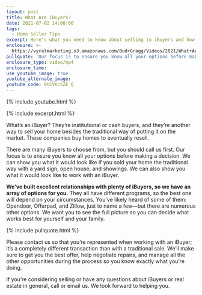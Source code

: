```yaml
---
layout: post
title: What Are iBuyers?
date: 2021-07-02 14:00:00
tags:
  - Home Seller Tips
excerpt: Here’s what you need to know about selling to iBuyers and how we can help.
enclosure: >-
  https://vyralmarketing.s3.amazonaws.com/Bud+Gragg/Videos/2021/What+Are+iBuyers_.mp4
pullquote: 'Our focus is to ensure you know all your options before making a decision. '
enclosure_type: video/mp4
enclosure_time:
use_youtube_image: true
youtube_alternate_image:
youtube_code: 9tCVKcSZE_Q
---
```

{% include youtube.html %}

{% include excerpt.html %}

What’s an iBuyer? They’re institutional or cash buyers, and they’re another way to sell your home besides the traditional way of putting it on the market. These companies buy homes to eventually resell.&nbsp;

There are many iBuyers to choose from, but you should call us first. Our focus is to ensure you know all your options before making a decision. We can show you what it would look like if you sold your home the traditional way with a yard sign, open house, and showings. We can also show you what it would look like to work with an iBuyer.&nbsp;

**We’ve built excellent relationships with plenty of iBuyers, so we have an array of options for you.** They all have different programs, so the best one will depend on your circumstances. You’ve likely heard of some of them: Opendoor, Offerpad, and Zillow, just to name a few—but there are numerous other options. We want you to see the full picture so you can decide what works best for yourself and your family.

{% include pullquote.html %}

Please contact us so that you’re represented when working with an iBuyer; it’s a completely different transaction than with a traditional sale. We’ll make sure to get you the best offer, help negotiate repairs, and manage all the other opportunities during the process so you know exactly what you’re doing.&nbsp;

If you’re considering selling or have any questions about iBuyers or real estate in general, call or email us. We look forward to helping you.

